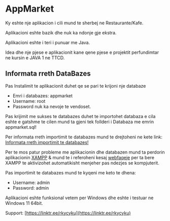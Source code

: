  # AppMarket
 
 
 Ky eshte nje aplikacion i cili mund te sherbej ne Restaurante/Kafe.
 
 Aplikacioni eshte bazik dhe nuk ka ndonje gje ekstra.

Aplikacioni eshte i teri i punuar me Java.

Idea dhe nje pjese e aplikacionit kane qene pjese e projektit perfundimtar ne kursin e JAVA 1 ne TTCD.

## Informata rreth DataBazes
Pas Instalimit te aplikacionit duhet qe se pari te krijoni nje databaze

 - Emri i databazes: appmarket 
 - Username: root 
 - Password nuk ka nevoje te vendoset.

Pas krijimit me sukses te databazes duhet te importohet databaza e cila eshte e gatshme te cilen mund ta gjeni tek follderi i Databaza me emrin appmarket.sql!

Per informata rreth importimit te databazes mund te drejtoheni ne kete link:
[Informata rreth importimit te databazes!](https://help.dreamhost.com/hc/en-us/articles/214395768-phpMyAdmin-How-to-import-a-database-or-table)

Per te mos patur probleme me aplikacionin dhe databazen mund ta perdorin aplikacionin [XAMPP](https://www.apachefriends.org/download.html) & mund te i referoheni kesaj [webfaqeje](https://www.wikihow.com/Start-XAMPP-at-Startup-in-Windows) per ta bere XAMPP te aktivizohet automatikisht menjeher pas ndezjes se kompjuterit.

Pas importimit te databazes mund te kyqeni me keto te dhena:

 - Username: admin
 - Password: admin

Aplikacioni eshte funksional vetem per Windows dhe eshte i testuar ne Windows 11 64bit.

Support: [https://linktr.ee/rkycyku](https://linktr.ee/rkycyku)
